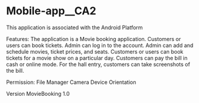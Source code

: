# Mobile-app__CA2

This application is associated with the Android Platform

Features:
The application is a Movie booking application.
Customers or users can book tickets.
Admin can log in to the account.
Admin can add and schedule movies, ticket prices, and seats.
Customers or users can book tickets for a movie show on a particular day.
Customers can pay the bill in cash or online mode. 
For the hall entry, customers can take screenshots of the bill. 

Permission:
File Manager 
Camera
Device Orientation


Version
MovieBooking 1.0
